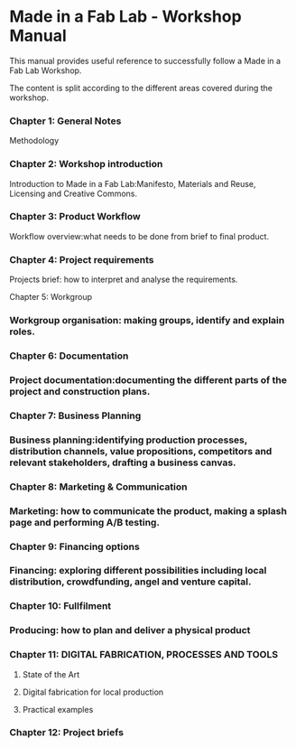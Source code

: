 # Made in a Fab Lab - Workshop Manual

This manual provides useful reference to successfully follow a Made in a Fab Lab Workshop.

The content is split according to the different areas covered during the workshop.

### Chapter 1: General Notes

Methodology

### Chapter 2: Workshop introduction

Introduction to Made in a Fab Lab:Manifesto, Materials and Reuse, Licensing and Creative Commons.

### Chapter 3: Product Workflow

Workflow overview:what needs to be done from brief to final product.

### Chapter 4: Project requirements

Projects brief: how to interpret and analyse the requirements.

Chapter 5: Workgroup

### **Workgroup organisation: making groups, identify and explain roles.**

### Chapter 6: Documentation

### **Project documentation:documenting the different parts of the project and construction plans.**

### Chapter 7: Business Planning

### **Business planning:identifying production processes, distribution channels, value propositions, competitors and relevant stakeholders, drafting a business canvas.**

### Chapter 8: Marketing & Communication

### **Marketing: how to communicate the product, making a splash page and performing A/B testing.**

### Chapter 9: Financing options

### **Financing: exploring different possibilities including local distribution, crowdfunding, angel and venture capital.**

### Chapter 10: Fullfilment

### Producing: how to plan and deliver a physical product

### Chapter 11: DIGITAL FABRICATION, PROCESSES AND TOOLS

1. State of the Art

2. Digital fabrication for local production

3. Practical examples

### Chapter 12: Project briefs

### 



